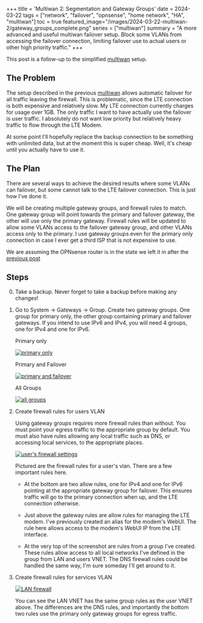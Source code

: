 +++
title = 'Multiwan 2: Segmentation and Gateway Groups'
date = 2024-03-22
tags = ["network", "failover", "opnsense", "home network", "HA", "multiwan"]
toc = true
featured_image="/images/2024-03-22-multiwan-2/gateway_groups_complete.png"
series = ["multiwan"]
summary = "A more advanced and useful multiwan failover setup. Block some VLANs from accessing the failover connection, limiting failover use to actual users or other high priority traffic."
+++

This post is a follow-up to the simplified [multiwan](/posts/2024-03-04-multiwan-failover/) setup.

## The Problem

The setup described in the previous [multiwan](/posts/2024-03-04-multiwan-failover/) allows automatic failover for all traffic leaving the firewall. This is problematic, since the LTE connection is both expensive and relatively slow. My LTE connection currently charges for usage over 1GB. The only traffic I want to have actually use the failover is user traffic. I absolutely do not want low priority but relatively heavy traffic to flow through the LTE Modem.

At some point I'll hopefully replace the backup connection to be something with unlimited data, but at the moment this is super cheap. Well, it's cheap until you actually have to use it.

## The Plan

There are several ways to achieve the desired results where some VLANs can failover, but some cannot talk to the LTE failover connection. This is just how I've done it.

We will be creating multiple gateway groups, and firewall rules to match. One gateway group will point towards the primary and failover gateway, the other will use only the primary gateway. Firewall rules will be updated to allow some VLANs access to the failover gateway group, and other VLANs access only to the primary. I use gateway groups even for the primary only connection in case I ever get a third ISP that is not expensive to use.

We are assuming the OPNsense router is in the state we left it in after the [previous post](/posts/2024-03-04-multiwan-failover/)

## Steps

0. Take a backup. Never forget to take a backup before making any changes!
1. Go to System -> Gateways -> Group. Create two gateway groups. One group for primary only, the other group containing primary and failover gateways. If you intend to use IPv6 and IPv4, you will need 4 groups, one for IPv4 and one for IPv6.

    Primary only

    [![primary only](/images/2024-03-22-multiwan-2/gateway-groups-primary-only.png)](/images/2024-03-22-multiwan-2/gateway-groups-primary-only.png)

    Primary and Failover

    [![primary and failover](/images/2024-03-22-multiwan-2/gateway-groups-primary-and-failover.png)](/images/2024-03-22-multiwan-2/gateway-groups-primary-and-failover.png)

    All Groups

    [![all groups](/images/2024-03-22-multiwan-2/gateway_groups_complete.png)](/images/2024-03-22-multiwan-2/gateway_groups_complete.png)

2. Create firewall rules for users VLAN

    Using gateway groups requires more firewall rules than without. You must point your egress traffic to the appropriate group by default. You must also have rules allowing any local traffic such as DNS, or accessing local services, to the appropriate places.

    [![user's firewall settings](/images/2024-03-22-multiwan-2/firewall-users.png)](/images/2024-03-22-multiwan-2/firewall-users.png)

    Pictured are the firewall rules for a user's vlan. There are a few important rules here.

    - At the bottom are two allow rules, one for IPv4 and one for IPv6 pointing at the appropriate gateway group for failover. This ensures traffic will go to the primary connection when up, and the LTE connection otherwise.

    - Just above the gateway rules are allow rules for managing the LTE modem. I've previously created an alias for the modem's WebUI. The rule here allows access to the modem's WebUI IP from the LTE interface.

    - At the very top of the screenshot are rules from a group I've created. These rules allow access to all local networks I've defined in the group from LAN and users VNET. The DNS firewall rules could be handled the same way, I'm sure someday I'll get around to it.

3. Create firewall rules for services VLAN

    [![LAN firewall](/images/2024-03-22-multiwan-2/firewall-lan.png)](/images/2024-03-22-multiwan-2/firewall-lan.png)

    You can see the LAN VNET has the same group rules as the user VNET above. The differences are the DNS rules, and importantly the bottom two rules use the primary only gateway groups for egress traffic.
